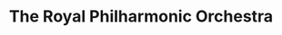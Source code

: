---
title: "The Royal Philharmonic Orchestra"
summary: "**For chorus credit use .** The R.P.O. was founded by Sir Thomas Beecham in 1946 and is based in London at Cadogan Hall with seasons at Royal Albert Hall. RPO tours regionally and has played in 30 countries. Notable conductors have included Antal Doráti and André Previn; Maestro Daniele Gatti has been Music Director since 1996. The orchestra reaches out through its Community and Education programme and records for major commercial record companies, as well as its own label. A sister artist is The Royal Philharmonic Concert Orchestra, formed in 1987 for light classical and pops, as well as traditional classical music."
image: "the-royal-philharmonic-orchestra.jpg"
apple_music_artist_url: "https://music.apple.com/gb/artist/the-royal-philharmonic-orchestra/1513864587"
---